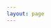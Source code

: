 ```yaml
---
layout: page
---
```


<script setup>
import {
    VPTeamPage,
    VPTeamPageTitle,
    VPTeamMembers
} from 'vitepress/theme'

const members = [
    {
        avatar: '/images/reactjs.png',
        name: 'React 18',
        title: 'Framework',
        links: [
            { icon: 'github', link: 'https://reactjs.org/' },
        ]
    },
    {
        avatar: '/images/vitejs.png',
        name: 'ViteJS',
        title: 'Development Tool',
        links: [
            { icon: 'github', link: 'https://vitejs.dev/' },
        ]
    },
    {
        avatar: '/images/redux.png',
        name: 'Redux Tool Kit (RTK)',
        title: 'Styling',
        links: [
            { icon: 'github', link: 'https://redux-toolkit.js.org/' },
        ]
    },
    {
        avatar: '/images/rtkq.png',
        name: 'RTK Query',
        title: 'API Requests Library',
        links: [
            { icon: 'github', link: 'https://redux-toolkit.js.org/rtk-query/overview' },
        ]
    },
    {
        avatar: '/images/tailwindcss.png',
        name: 'Tailwindcss',
        title: 'State Management',
        links: [
            { icon: 'github', link: 'https://tailwindcss.com/' },
        ]
    },
    {
        avatar: '/images/storybook.svg',
        name: 'Storybook',
        title: 'Documentation | Visual Testing',
        links: [
            { icon: 'github', link: 'https://storybook.js.org/' },
        ]
    },
    {
        avatar: '/images/cypress.png',
        name: 'Cypress',
        title: 'E2E Testing',
        links: [
            { icon: 'github', link: 'https://www.cypress.io/' },
        ]
    },
    {
        avatar: '/images/vitest.svg',
        name: 'Vitest',
        title: 'Unit Testing',
        links: [
            { icon: 'github', link: 'https://vitest.dev/' },
        ]
    },
    {
        avatar: '/images/i18next.png',
        name: 'i18next',
        title: 'Translation',
        links: [
            { icon: 'github', link: 'https://www.i18next.com/' },
        ]
    },
    {
        avatar: '/images/momentjs.png',
        name: 'Momentjs',
        title: 'Date | Time',
        links: [
            { icon: 'github', link: 'https://momentjs.com/' },
        ]
    },
    {
        avatar: '/images/eslint.png',
        name: 'ESLint',
        title: 'Linting',
        links: [
            { icon: 'github', link: 'https://eslint.org/' },
        ]
    },
    {
        avatar: '/images/prettier.png',
        name: 'Prettier',
        title: 'Formatting',
        links: [
            { icon: 'github', link: 'https://prettier.io/' },
        ]
    },
]
</script>

<VPTeamPage>
  <VPTeamPageTitle>
    <template #title>
      Tech Stack
    </template>
    <template #lead>
    </template>
  </VPTeamPageTitle>
  <VPTeamMembers
    :members="members"
  />
</VPTeamPage>

